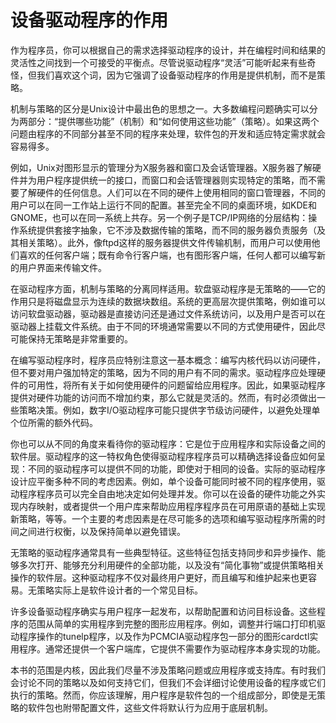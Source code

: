 # 设备驱动程序的作用

作为程序员，你可以根据自己的需求选择驱动程序的设计，并在编程时间和结果的灵活性之间找到一个可接受的平衡点。尽管说驱动程序“灵活”可能听起来有些奇怪，但我们喜欢这个词，因为它强调了设备驱动程序的作用是提供机制，而不是策略。

机制与策略的区分是Unix设计中最出色的思想之一。大多数编程问题确实可以分为两部分：“提供哪些功能”（机制）和“如何使用这些功能”（策略）。如果这两个问题由程序的不同部分甚至不同的程序来处理，软件包的开发和适应特定需求就会容易得多。

例如，Unix对图形显示的管理分为X服务器和窗口及会话管理器。X服务器了解硬件并为用户程序提供统一的接口，而窗口和会话管理器则实现特定的策略，而不需要了解硬件的任何信息。人们可以在不同的硬件上使用相同的窗口管理器，不同的用户可以在同一工作站上运行不同的配置。甚至完全不同的桌面环境，如KDE和GNOME，也可以在同一系统上共存。另一个例子是TCP/IP网络的分层结构：操作系统提供套接字抽象，它不涉及数据传输的策略，而不同的服务器负责服务（及其相关策略）。此外，像ftpd这样的服务器提供文件传输机制，而用户可以使用他们喜欢的任何客户端；既有命令行客户端，也有图形客户端，任何人都可以编写新的用户界面来传输文件。

在驱动程序方面，机制与策略的分离同样适用。软盘驱动程序是无策略的——它的作用只是将磁盘显示为连续的数据块数组。系统的更高层次提供策略，例如谁可以访问软盘驱动器，驱动器是直接访问还是通过文件系统访问，以及用户是否可以在驱动器上挂载文件系统。由于不同的环境通常需要以不同的方式使用硬件，因此尽可能保持无策略是非常重要的。

在编写驱动程序时，程序员应特别注意这一基本概念：编写内核代码以访问硬件，但不要对用户强加特定的策略，因为不同的用户有不同的需求。驱动程序应处理硬件的可用性，将所有关于如何使用硬件的问题留给应用程序。因此，如果驱动程序提供对硬件功能的访问而不增加约束，那么它就是灵活的。然而，有时必须做出一些策略决策。例如，数字I/O驱动程序可能只提供字节级访问硬件，以避免处理单个位所需的额外代码。

你也可以从不同的角度来看待你的驱动程序：它是位于应用程序和实际设备之间的软件层。驱动程序的这一特权角色使得驱动程序程序员可以精确选择设备应如何呈现：不同的驱动程序可以提供不同的功能，即使对于相同的设备。实际的驱动程序设计应平衡多种不同的考虑因素。例如，单个设备可能同时被不同的程序使用，驱动程序程序员可以完全自由地决定如何处理并发。你可以在设备的硬件功能之外实现内存映射，或者提供一个用户库来帮助应用程序程序员在可用原语的基础上实现新策略，等等。一个主要的考虑因素是在尽可能多的选项和编写驱动程序所需的时间之间进行权衡，以及保持简单以避免错误。

无策略的驱动程序通常具有一些典型特征。这些特征包括支持同步和异步操作、能够多次打开、能够充分利用硬件的全部功能，以及没有“简化事物”或提供策略相关操作的软件层。这种驱动程序不仅对最终用户更好，而且编写和维护起来也更容易。无策略实际上是软件设计者的一个常见目标。

许多设备驱动程序确实与用户程序一起发布，以帮助配置和访问目标设备。这些程序的范围从简单的实用程序到完整的图形应用程序。例如，调整并行端口打印机驱动程序操作的tunelp程序，以及作为PCMCIA驱动程序包一部分的图形cardctl实用程序。通常还提供一个客户端库，它提供不需要作为驱动程序本身实现的功能。

本书的范围是内核，因此我们尽量不涉及策略问题或应用程序或支持库。有时我们会讨论不同的策略以及如何支持它们，但我们不会详细讨论使用设备的程序或它们执行的策略。然而，你应该理解，用户程序是软件包的一个组成部分，即使是无策略的软件包也附带配置文件，这些文件将默认行为应用于底层机制。

